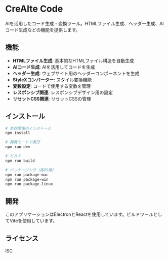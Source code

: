 # CreAIte Code

AIを活用したコード生成・変換ツール。HTMLファイル生成、ヘッダー生成、AIコード生成などの機能を提供します。

## 機能

- **HTMLファイル生成**: 基本的なHTMLファイル構造を自動生成
- **AIコード生成**: AIを活用してコードを生成
- **ヘッダー生成**: ウェブサイト用のヘッダーコンポーネントを生成
- **StyleXコンバーター**: スタイル変換機能
- **変数設定**: コードで使用する変数を管理
- **レスポンシブ関連**: レスポンシブデザイン用の設定
- **リセットCSS関連**: リセットCSSの管理

## インストール

```bash
# 依存関係のインストール
npm install

# 開発モードで実行
npm run dev

# ビルド
npm run build

# パッケージング（各OS用）
npm run package-mac
npm run package-win
npm run package-linux
```

## 開発

このアプリケーションはElectronとReactを使用しています。ビルドツールとしてViteを使用しています。

## ライセンス

ISC
